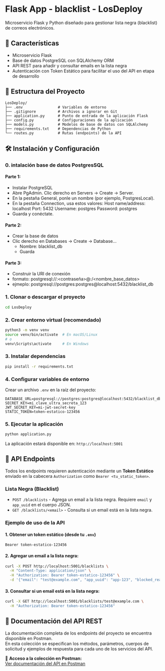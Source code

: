 # Flask App - blacklist - LosDeploy

Microservicio Flask y Python diseñado para gestionar lista negra (blacklist) de correos electrónicos.

## 🚀 Características

- Microservicio Flask
- Base de datos PostgreSQL con SQLAlchemy ORM
- API REST para añadir y consultar emails en la lista negra
- Autenticación con Token Estático para facilitar el uso del API en etapa de desarrollo

## 📁 Estructura del Proyecto

```
LosDeploy/
├── .env                # Variables de entorno
├── .gitignore          # Archivos a ignorar en Git
├── application.py      # Punto de entrada de la aplicación Flask
├── config.py           # Configuraciones de la aplicación
├── models.py           # Modelos de base de datos con SQLAlchemy
├── requirements.txt    # Dependencias de Python
└── routes.py           # Rutas (endpoints) de la API
```


## 🛠️ Instalación y Configuración

### 0. intalación base de datos PostgresSQL

  #### Parte 1: 
  - Instalar PostgreSQL
  - Abre PgAdmin. Clic derecho en Servers → Create → Server. 
  - En la pestaña General, ponle un nombre (por ejemplo, PostgresLocal).
  - En la pestaña Connection, usa estos valores:
      Host name/address: localhost
      Port: 5432
      Username: postgres
      Password: postgres
  - Guarda y conéctate.
  
  #### Parte 2:
  - Crear la base de datos
  - Clic derecho en Databases → Create → Database...
    - Nombre: blacklist_db
    - Guarda

  #### Parte 3:
  - Construir la URI de conexión
  - formato: postgresql://<usuario>:<contraseña>@<host>:<puerto>/<nombre_base_datos>
  - ejmeplo: postgresql://postgres:postgres@localhost:5432/blacklist_db


### 1. Clonar o descargar el proyecto
```bash
cd LosDeploy
```

### 2. Crear entorno virtual (recomendado)
```bash
python3 -m venv venv
source venv/bin/activate  # En macOS/Linux
# o
venv\Scripts\activate     # En Windows
```

### 3. Instalar dependencias
```bash
pip install -r requirements.txt
```

### 4. Configurar variables de entorno
Crear un archivo `.env` en la raíz del proyecto:
```env
DATABASE_URL=postgresql://postgres:postgres@localhost:5432/blacklist_db
SECRET_KEY=mi_clave_ultra_secreta_123
JWT_SECRET_KEY=mi-jwt-secret-key
STATIC_TOKEN=token-estatico-123456
```

### 5. Ejecutar la aplicación
```bash
python application.py
```

La aplicación estará disponible en: `http://localhost:5001`


## 📡 API Endpoints

Todos los endpoints requieren autenticación mediante un **Token Estático** enviado en la cabecera `Authorization` como `Bearer <tu_static_token>`.

### Lista Negra (Blacklist)
- `POST /blacklists` - Agrega un email a la lista negra. Requiere `email` y `app_uuid` en el cuerpo JSON.
- `GET /blacklists/<email>` - Consulta si un email está en la lista negra.

### Ejemplo de uso de la API

#### 1. Obtener un token estático (desde tu `.env`)
```
Bearer token-estatico-123456
```

#### 2. Agregar un email a la lista negra:
```bash
curl -X POST http://localhost:5001/blacklists \
  -H "Content-Type: application/json" \
  -H "Authorization: Bearer token-estatico-123456" \
  -d '{"email": "test@example.com", "app_uuid": "app-123", "blocked_reason": "Spam"}'
```

#### 3. Consultar si un email está en la lista negra:
```bash
curl -X GET http://localhost:5001/blacklists/test@example.com \
  -H "Authorization: Bearer token-estatico-123456"
```

## 📘 Documentación del API REST

La documentación completa de los endpoints del proyecto se encuentra disponible en Postman.  
En esta colección se especifican los métodos, parámetros, cuerpos de solicitud y ejemplos de respuesta para cada uno de los servicios del API.

🔗 **Acceso a la colección en Postman:**  
[Ver documentación del API en Postman](https://www.postman.com/omar-253386/workspace/blacklist-api/collection/43599343-3e4639b5-90dc-4394-81da-56544d800cad?action=share&source=copy-link&creator=43599343)
